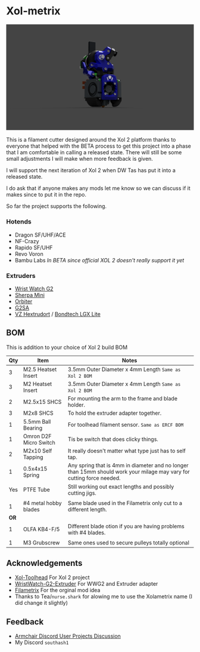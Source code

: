 # Xol-metrix

<img src='Doc/images/full_render.png' width=850 />


This is a filament cutter designed around the Xol 2 platform thanks to everyone that helped with the BETA process to get this project into a phase that I am comfortable in calling a released state. There will still be some small adjustments I will make when more feedback is given.

I will support the next iteration of Xol 2 when DW Tas has put it into a released state.

I do ask that if anyone makes any mods let me know so we can discuss if it makes since to put it in the repo.

So far the project supports the following.

### Hotends

- Dragon SF/UHF/ACE
- NF-Crazy
- Rapido SF/UHF
- Revo Voron
- Bambu Labs *In BETA since official XOL 2 doesn't really support it yet*

### Extruders

- [Wrist Watch G2](https://github.com/tetsu97/WristWatch-G2-Extruder)
- [Sherpa Mini](https://github.com/Annex-Engineering/Sherpa_Mini-Extruder)
- [Orbiter](https://www.orbiterprojects.com/orbiter-v2-0/)
- [G2SA](https://github.com/tetsu97/Galileo2)
- [VZ Hextrudort](https://github.com/VzBoT3D/Vz-HextrudORT) / [Bondtech LGX Lite](https://www.bondtech.se/product/lgx-lite-v2-large-gears-extruder/)
## BOM

This is addition to your choice of Xol 2 build BOM

|Qty|Item|Notes|
|-|-|-|
|3|M2.5 Heatset Insert|3.5mm Outer Diameter x 4mm Length `Same as Xol 2 BOM`|
|3|M2 Heatset Insert|3.5mm Outer Diameter x 4mm Length `Same as Xol 2 BOM`|
|2|M2.5x15 SHCS|For mounting the arm to the frame and blade holder.|
|3|M2x8 SHCS|To hold the extruder adapter together.|
|1|5.5mm Ball Bearing|For toolhead filament sensor. `Same as ERCF BOM`|
|1|Omron D2F Micro Switch|Tis be switch that does clicky things.|
|2|M2x10 Self Tapping|It really doesn't matter what type just has to self tap.|
|1|0.5x4x15 Spring|Any spring that is 4mm in diameter and no longer than 15mm should work your milage may vary for cutting force needed.|
|Yes|PTFE Tube|Still working out exact lengths and possibly cutting jigs.|
||
|1|#4 metal hobby blades|Same blade used in the Filametrix only cut to a different length.|
|**OR**|
|1|OLFA KB4-F/5|Different blade otion if you are having problems with #4 blades.|
||
|1|M3 Grubscrew|Same ones used to secure pulleys totally optional|

## Acknowledgements

 - [Xol-Toolhead](https://github.com/Armchair-Heavy-Industries/Xol-Toolhead) For Xol 2 project
 - [WristWatch-G2-Extruder](https://github.com/tetsu97/WristWatch-G2-Extruder) For WWG2 and Extruder adapter
 - [Filametrix](https://github.com/sorted01/Filametrix) For the orginal mod idea
 - Thanks to Tea/`nurse.shark` for alowing me to use the Xolametrix name (I did change it slightly)

## Feedback

- [Armchair Discord User Projects Discussion](https://discord.com/channels/1029426383614648421/1195580104659710053)
- My Discord `southash1`
